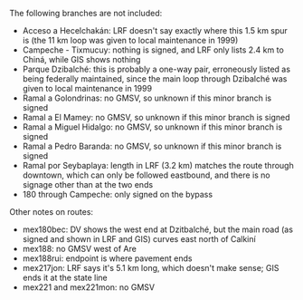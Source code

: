 The following branches are not included:
* Acceso a Hecelchakán: LRF doesn't say exactly where this 1.5 km spur is (the 11 km loop was given to local maintenance in 1999)
* Campeche - Tixmucuy: nothing is signed, and LRF only lists 2.4 km to Chiná, while GIS shows nothing
* Parque Dzibalché: this is probably a one-way pair, erroneously listed as being federally maintained, since the main loop through Dzibalché was given to local maintenance in 1999
* Ramal a Golondrinas: no GMSV, so unknown if this minor branch is signed
* Ramal a El Mamey: no GMSV, so unknown if this minor branch is signed
* Ramal a Miguel Hidalgo: no GMSV, so unknown if this minor branch is signed
* Ramal a Pedro Baranda: no GMSV, so unknown if this minor branch is signed
* Ramal por Seybaplaya: length in LRF (3.2 km) matches the route through downtown, which can only be followed eastbound, and there is no signage other than at the two ends
* 180 through Campeche: only signed on the bypass

Other notes on routes:
* mex180bec: DV shows the west end at Dzitbalché, but the main road (as signed and shown in LRF and GIS) curves east north of Calkiní
* mex188: no GMSV west of Are
* mex188rui: endpoint is where pavement ends
* mex217jon: LRF says it's 5.1 km long, which doesn't make sense; GIS ends it at the state line
* mex221 and mex221mon: no GMSV
